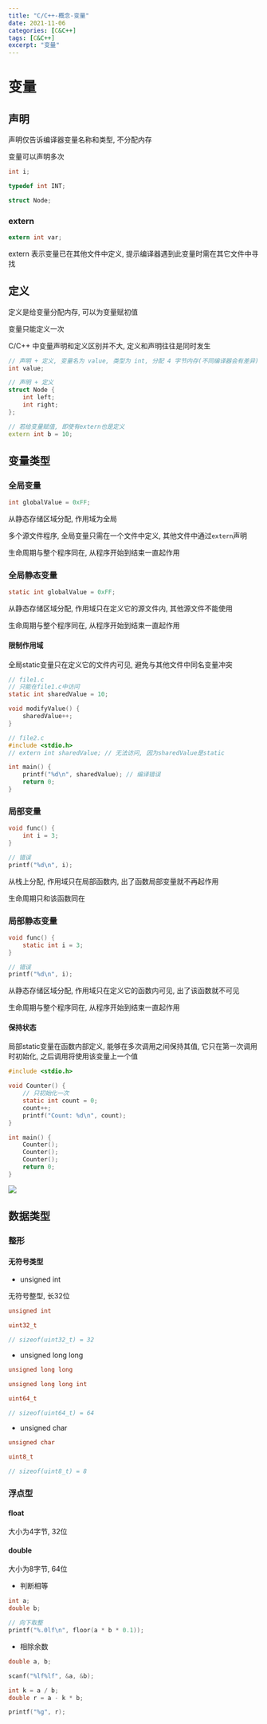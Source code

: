 ```yaml
---
title: "C/C++-概念-变量"
date: 2021-11-06
categories: [C&C++]
tags: [C&C++]
excerpt: "变量"
---
```


# 变量

## 声明

声明仅告诉编译器变量名称和类型, 不分配内存

变量可以声明多次

```c++
int i;

typedef int INT;

struct Node;
```

### extern

```c
extern int var;
```

extern 表示变量已在其他文件中定义, 提示编译器遇到此变量时需在其它文件中寻找

## 定义

定义是给变量分配内存, 可以为变量赋初值

变量只能定义一次

C/C++ 中变量声明和定义区别并不大, 定义和声明往往是同时发生

```c++
// 声明 + 定义, 变量名为 value, 类型为 int, 分配 4 字节内存(不同编译器会有差异)
int value;

// 声明 + 定义
struct Node {
    int left;
    int right;
}; 

// 若给变量赋值, 即使有extern也是定义
extern int b = 10;
```

## 变量类型

### 全局变量

```c
int globalValue = 0xFF;
```

从静态存储区域分配, 作用域为全局

多个源文件程序, 全局变量只需在一个文件中定义, 其他文件中通过`extern`声明

生命周期与整个程序同在, 从程序开始到结束一直起作用

### 全局静态变量

```c
static int globalValue = 0xFF;
```

从静态存储区域分配, 作用域只在定义它的源文件内, 其他源文件不能使用

生命周期与整个程序同在, 从程序开始到结束一直起作用

#### 限制作用域

全局static变量只在定义它的文件内可见, 避免与其他文件中同名变量冲突

```c
// file1.c
// 只能在file1.c中访问
static int sharedValue = 10; 

void modifyValue() {
    sharedValue++;
}

// file2.c
#include <stdio.h>
// extern int sharedValue; // 无法访问, 因为sharedValue是static

int main() {
    printf("%d\n", sharedValue); // 编译错误
    return 0;
}
```

### 局部变量

```c
void func() {
    int i = 3;
}

// 错误
printf("%d\n", i);
```

从栈上分配, 作用域只在局部函数内, 出了函数局部变量就不再起作用

生命周期只和该函数同在

### 局部静态变量

```c
void func() {
    static int i = 3;
}

// 错误
printf("%d\n", i);
```

从静态存储区域分配, 作用域只在定义它的函数内可见, 出了该函数就不可见

生命周期与整个程序同在, 从程序开始到结束一直起作用

#### 保持状态

局部static变量在函数内部定义, 能够在多次调用之间保持其值, 它只在第一次调用时初始化, 之后调用将使用该变量上一个值

```c
#include <stdio.h>

void Counter() {
    // 只初始化一次
    static int count = 0;
    count++;
    printf("Count: %d\n", count);
}

int main() {
    Counter();
    Counter(); 
    Counter();
    return 0;
}
```

![](/assets/SelfImgur/20241021220529.png)

## 数据类型

### 整形

#### 无符号类型

- unsigned int

无符号整型, 长32位

```c
unsigned int

uint32_t

// sizeof(uint32_t) = 32
```

- unsigned long long

```c
unsigned long long

unsigned long long int

uint64_t

// sizeof(uint64_t) = 64
```

- unsigned char

```c
unsigned char

uint8_t

// sizeof(uint8_t) = 8
```

### 浮点型

#### float

大小为4字节, 32位

#### double

大小为8字节, 64位

- 判断相等

```c
int a;
double b;

// 向下取整
printf("%.0lf\n", floor(a * b * 0.1));
```

- 相除余数

```c
double a, b;

scanf("%lf%lf", &a, &b);

int k = a / b;
double r = a - k * b;

printf("%g", r);
```
